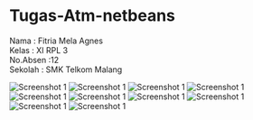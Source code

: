 # Tugas-Atm-netbeans

Nama      : Fitria Mela Agnes <br>
Kelas     : XI RPL 3 <br>
No.Absen  :12 <br>
Sekolah   : SMK Telkom Malang <br>

![Screenshot 1](https://github.com/FitriaMelaAgnes/Tugas-Atm-netbeans/blob/master/1.PNG)
![Screenshot 1](https://github.com/FitriaMelaAgnes/Tugas-Atm-netbeans/blob/master/2.PNG)
![Screenshot 1](https://github.com/FitriaMelaAgnes/Tugas-Atm-netbeans/blob/master/3.PNG)
![Screenshot 1](https://github.com/FitriaMelaAgnes/Tugas-Atm-netbeans/blob/master/4.PNG)
![Screenshot 1](https://github.com/FitriaMelaAgnes/Tugas-Atm-netbeans/blob/master/5.PNG)
![Screenshot 1](https://github.com/FitriaMelaAgnes/Tugas-Atm-netbeans/blob/master/6.PNG)
![Screenshot 1](https://github.com/FitriaMelaAgnes/Tugas-Atm-netbeans/blob/master/7.PNG)
![Screenshot 1](https://github.com/FitriaMelaAgnes/Tugas-Atm-netbeans/blob/master/8.PNG)
![Screenshot 1](https://github.com/FitriaMelaAgnes/Tugas-Atm-netbeans/blob/master/9.PNG)
![Screenshot 1](https://github.com/FitriaMelaAgnes/Tugas-Atm-netbeans/blob/master/10.PNG)
